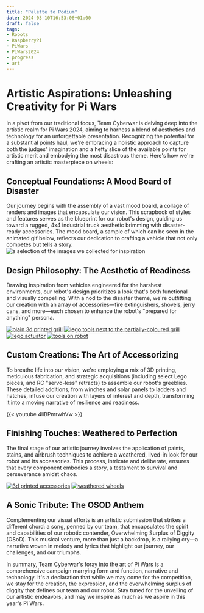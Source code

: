 ```yaml
---
title: "Palette to Podium"
date: 2024-03-10T16:53:06+01:00
draft: false
tags:
- Robots
- RaspberryPi
- PiWars
- PiWars2024
- progress
- art
---
```


# Artistic Aspirations: Unleashing Creativity for Pi Wars
In a pivot from our traditional focus, Team Cyberwar is delving deep into the artistic realm for Pi Wars 2024, aiming to harness a blend of aesthetics and technology for an unforgettable presentation. Recognizing the potential for a substantial points haul, we're embracing a holistic approach to capture both the judges' imagination and a hefty slice of the available points for artistic merit and embodying the most disastrous theme. Here's how we're crafting an artistic masterpiece on wheels:

## Conceptual Foundations: A Mood Board of Disaster
Our journey begins with the assembly of a vast mood board, a collage of renders and images that encapsulate our vision. This scrapbook of styles and features serves as the blueprint for our robot's design, guiding us toward a rugged, 4x4 industrial truck aesthetic brimming with disaster-ready accessories. The mood board, a sample of which can be seen in the animated gif below, reflects our dedication to crafting a vehicle that not only competes but tells a story.
![a selection of the images we collected for inspiration](scrapbook.gif "a selection of the images we collected for inspiration")

## Design Philosophy: The Aesthetic of Readiness
Drawing inspiration from vehicles engineered for the harshest environments, our robot's design prioritizes a look that's both functional and visually compelling. With a nod to the disaster theme, we're outfitting our creation with an array of accessories—fire extinguishers, shovels, jerry cans, and more—each chosen to enhance the robot's "prepared for anything" persona.

[![plain 3d printed grill](plain_3d_printed_grill_sm.jpg "plain 3d printed grill")](plain_3d_printed_grill.jpg "plain 3d printed grill")
[![lego tools next to the partially-coloured grill](tools_with_grill_sm.jpg "lego tools next to the partially-coloured grill")](tools_with_grill.jpg "lego tools next to the partially-coloured grill")
[![lego actuator](lego_actuator_sm.jpg "lego actuator")](lego_actuator.jpg "lego actuator")
[![tools on robot](tools_on_robot_sm.jpg "tools on robot")](tools_on_robot.jpg "tools on robot")


## Custom Creations: The Art of Accessorizing
To breathe life into our vision, we're employing a mix of 3D printing, meticulous fabrication, and strategic acquisitions (including select Lego pieces, and RC "servo-less" retracts) to assemble our robot's greeblies. These detailed additions, from winches and solar panels to ladders and hatches, infuse our creation with layers of interest and depth, transforming it into a moving narrative of resilience and readiness.

{{< youtube 4liBPmrwhVw >}}  


## Finishing Touches: Weathered to Perfection
The final stage of our artistic journey involves the application of paints, stains, and airbrush techniques to achieve a weathered, lived-in look for our robot and its accessories. This process, intricate and deliberate, ensures that every component embodies a story, a testament to survival and perseverance amidst chaos.

[![3d printed accessories](jack_sm.jpg "3d printed accessories")](jack.jpg "3d printed accessories")
[![weathered wheels](wheels_sm.jpg "weathered wheels")](wheels.jpg "weathered wheels")





## A Sonic Tribute: The OSOD Anthem
Complementing our visual efforts is an artistic submission that strikes a different chord: a song, penned by our team, that encapsulates the spirit and capabilities of our robotic contender, Overwhelming Surplus of Diggity (OSoD). This musical venture, more than just a backdrop, is a rallying cry—a narrative woven in melody and lyrics that highlight our journey, our challenges, and our triumphs.

In summary, Team Cyberwar's foray into the art of Pi Wars is a comprehensive campaign marrying form and function, narrative and technology. It's a declaration that while we may come for the competition, we stay for the creation, the expression, and the overwhelming surplus of diggity that defines our team and our robot. Stay tuned for the unveiling of our artistic endeavors, and may we inspire as much as we aspire in this year's Pi Wars.


